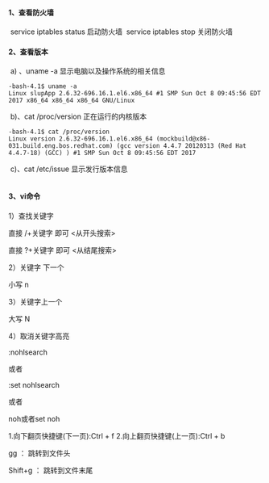 #### 1、查看防火墙  

​	service iptables status	启动防火墙
​	service iptables stop 	  关闭防火墙

#### 2、查看版本

​	a) 、uname -a  显示电脑以及操作系统的相关信息

~~~
-bash-4.1$ uname -a
Linux slupApp 2.6.32-696.16.1.el6.x86_64 #1 SMP Sun Oct 8 09:45:56 EDT 2017 x86_64 x86_64 x86_64 GNU/Linux
~~~

​	b)、cat /proc/version  正在运行的内核版本

~~~
-bash-4.1$ cat /proc/version
Linux version 2.6.32-696.16.1.el6.x86_64 (mockbuild@x86-031.build.eng.bos.redhat.com) (gcc version 4.4.7 20120313 (Red Hat 4.4.7-18) (GCC) ) #1 SMP Sun Oct 8 09:45:56 EDT 2017
~~~

​	c)、cat /etc/issue  显示发行版本信息

~~~

~~~

#### 3、vi命令

1）查找关键字

直接 /+关键字 即可 <从开头搜索>

直接 ?+关键字 即可 <从结尾搜索>

2）关键字 下一个 

小写 n

3）关键字上一个

大写 N

4）取消关键字高亮

:nohlsearch

或者 

:set nohlsearch

或者

noh或者set noh

1.向下翻页快捷键(下一页):Ctrl + f
2.向上翻页快捷键(上一页):Ctrl + b

gg           ： 跳转到文件头

Shift+g   ： 跳转到文件末尾